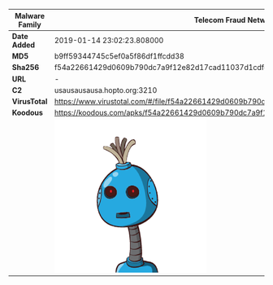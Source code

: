 | Malware Family | Telecom Fraud Network for South Koreans                      |
| -------------- | ------------------------------------------------------------ |
| **Date Added** | 2019-01-14 23:02:23.808000                                                   |
| **MD5**        | b9ff59344745c5ef0a5f86df1ffcdd38                             |
| **Sha256**     | f54a22661429d0609b790dc7a9f12e82d17cad11037d1cdfc2358895df2b5750 |
| **URL**        | -                                                            |
| **C2**         | usausausausa.hopto.org:3210 |
| **VirusTotal** | https://www.virustotal.com/#/file/f54a22661429d0609b790dc7a9f12e82d17cad11037d1cdfc2358895df2b5750/detection |
| **Koodous**    | https://koodous.com/apks/f54a22661429d0609b790dc7a9f12e82d17cad11037d1cdfc2358895df2b5750 |
|                | ![](../assets/f54a22661429d0609b790dc7a9f12e82d17cad11037d1cdfc2358895df2b5750.png) |